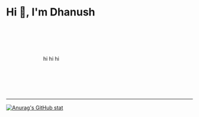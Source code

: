 <h1 align="left">Hi 👋, I'm Dhanush</h1>

<div style="margin: 100px;">

hi hi hi

</div>

 
---

[![Anurag's GitHub stat](https://github-readme-stats.vercel.app/api?username=dhanushxyz)](https://github.com/anuraghazra/github-readme-stats)



